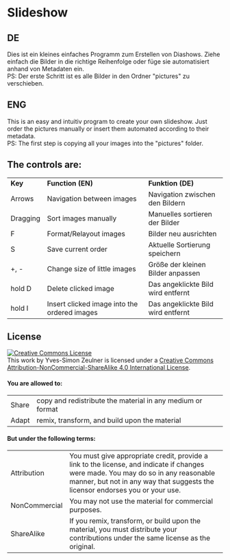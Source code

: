 # Slideshow

## DE
Dies ist ein kleines einfaches Programm zum Erstellen von Diashows. Ziehe einfach die Bilder in die richtige Reihenfolge oder füge sie automatisiert anhand von Metadaten ein. 
</br>PS: Der erste Schritt ist es alle Bilder in den Ordner "pictures" zu verschieben.

## ENG
This is an easy and intuitiv program to create your own slideshow. Just order the pictures manually or insert them automated according to their metadata.
</br>PS: The first step is copying all your images into the "pictures" folder.

## The controls are:
<table>
    <tr>
        <td><b>Key</b></td>
        <td><b>Function (EN)</b></td>
        <td><b>Funktion (DE)</b></td>
    </tr>
    <tr>
        <td>Arrows</td>
        <td>Navigation between images</td>
        <td>Navigation zwischen den Bildern</td>
    </tr>
    <tr>
        <td>Dragging</td>
        <td>Sort images manually</td>
        <td>Manuelles sortieren der Bilder</td>
    </tr>
    <tr>
        <td>F</td>
        <td>Format/Relayout images</td>
        <td>Bilder neu ausrichten</td>
    </tr>
    <tr>
        <td>S</td>
        <td>Save current order</td>
        <td>Aktuelle Sortierung speichern</td>
    </tr>
    <tr>
        <td>+, -</td>
        <td>Change size of little images</td>
        <td>Größe der kleinen Bilder anpassen</td>
    </tr>
    <tr>
        <td>hold D</td>
        <td>Delete clicked image</td>
        <td>Das angeklickte Bild wird entfernt</td>
    </tr>
    <tr>
        <td>hold I</td>
        <td>Insert clicked image into the ordered images</td>
        <td>Das angeklickte Bild wird entfernt</td>
    </tr>
</table>

## License
<a rel="license" href="http://creativecommons.org/licenses/by-nc-sa/4.0/" target='_blank'>
        <img alt="Creative Commons License" style="border-width:0" src="https://i.creativecommons.org/l/by-nc-sa/4.0/88x31.png" />
    </a><br />
    This 
    <span xmlns:dct="http://purl.org/dc/terms/" href="http://purl.org/dc/dcmitype/InteractiveResource" rel="dct:type">work</span>
    by 
    <span xmlns:cc="http://creativecommons.org/ns#" property="cc:attributionName">Yves-Simon Zeulner</span> 
    is licensed under a 
    <a rel="license" href="http://creativecommons.org/licenses/by-nc-sa/4.0/" target='_blank'>Creative Commons Attribution-NonCommercial-ShareAlike 4.0 International License</a>.

#### You are allowed to:
<table>
  <tr>
    <td>Share</td>
    <td>copy and redistribute the material in any medium or format</td>
  </tr>
  <tr>
    <td>Adapt</td>
    <td>remix, transform, and build upon the material</td>
  </tr>
</table>

#### But under the following terms:
<table>
  <tr>
    <td>Attribution</td>
    <td>You must give appropriate credit, provide a link to the license, and indicate if changes were made. You may do so in any reasonable manner, but not in any way that suggests the licensor endorses you or your use.</td>
  </tr>
  <tr>
    <td>NonCommercial</td>
    <td>You may not use the material for commercial purposes.</td>
  </tr>
  <tr>
    <td>ShareAlike</td>
    <td>If you remix, transform, or build upon the material, you must distribute your contributions under the same license as the original.</td>
  </tr>
</table>

